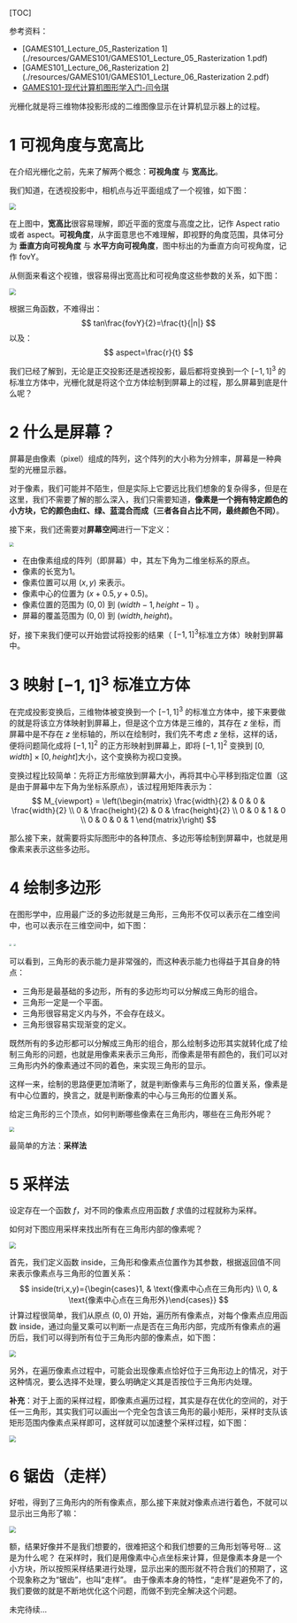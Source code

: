 [TOC]

参考资料：

- [GAMES101_Lecture_05_Rasterization 1](./resources/GAMES101/GAMES101_Lecture_05_Rasterization 1.pdf)
- [GAMES101_Lecture_06_Rasterization 2](./resources/GAMES101/GAMES101_Lecture_06_Rasterization 2.pdf)
- [GAMES101-现代计算机图形学入门-闫令琪](https://www.bilibili.com/video/BV1X7411F744?p=5)



光栅化就是将三维物体投影形成的二维图像显示在计算机显示器上的过程。



# 1 可视角度与宽高比

在介绍光栅化之前，先来了解两个概念：**可视角度** 与 **宽高比**。



我们知道，在透视投影中，相机点与近平面组成了一个视锥，如下图：

<img src="./resources/images/5.1.png" style="zoom:75%;" />

在上图中，**宽高比**很容易理解，即近平面的宽度与高度之比，记作 Aspect ratio 或者 aspect。**可视角度**，从字面意思也不难理解，即视野的角度范围，具体可分为 **垂直方向可视角度** 与 **水平方向可视角度**，图中标出的为垂直方向可视角度，记作 fovY。

从侧面来看这个视锥，很容易得出宽高比和可视角度这些参数的关系，如下图：

<img src="./resources/images/5.2.png" style="zoom:75%;" />

根据三角函数，不难得出：
$$
tan\frac{fovY}{2}=\frac{t}{|n|}
$$
以及：
$$
aspect=\frac{r}{t}
$$


我们已经了解到，无论是正交投影还是透视投影，最后都将变换到一个 $[-1,1]^{3}$ 的标准立方体中，光栅化就是将这个立方体绘制到屏幕上的过程，那么屏幕到底是什么呢？



# 2 什么是屏幕？

屏幕是由像素（pixel）组成的阵列，这个阵列的大小称为分辨率，屏幕是一种典型的光栅显示器。



对于像素，我们可能并不陌生，但是实际上它要远比我们想象的复杂得多，但是在这里，我们不需要了解的那么深入，我们只需要知道，**像素是一个拥有特定颜色的小方块，它的颜色由红、绿、蓝混合而成（三者各自占比不同，最终颜色不同）**。



接下来，我们还需要对**屏幕空间**进行一下定义：

<img src="./resources/images/5.3.png" style="zoom:50%;" />

- 在由像素组成的阵列（即屏幕）中，其左下角为二维坐标系的原点。
- 像素的长宽为1。
- 像素位置可以用 $(x,y)$ 来表示。
- 像素中心的位置为 $(x+0.5,y+0.5)$。
- 像素位置的范围为 $(0,0)$ 到 $(width-1,height-1)$ 。
- 屏幕的覆盖范围为 $(0,0)$​ 到 $(width,height)$​ 。



好，接下来我们便可以开始尝试将投影的结果（ $[-1,1]^{3}$​ 标准立方体）映射到屏幕中。



# 3 映射 $[-1,1]^{3}$​ 标准立方体

在完成投影变换后，三维物体被变换到一个 $[-1,1]^{3}$ 的标准立方体中，接下来要做的就是将该立方体映射到屏幕上，但是这个立方体是三维的，其存在 $z$ 坐标，而屏幕中是不存在 $z$ 坐标轴的，所以在绘制时，我们先不考虑 $z$ 坐标，这样的话，便将问题简化成将 $[-1,1]^{2}$ 的正方形映射到屏幕上，即将 $[-1,1]^{2}$​ 变换到 $[0,width]\times[0,height]$​​ 大小，这个变换称为视口变换。

变换过程比较简单：先将正方形缩放到屏幕大小，再将其中心平移到指定位置（这是由于屏幕中左下角为坐标系原点），该过程用矩阵表示为：
$$
M_{viewport} = \left(\begin{matrix} \frac{width}{2} & 0 & 0 & \frac{width}{2} \\ 0 & \frac{height}{2} & 0 & \frac{height}{2} \\ 0 & 0 & 1 & 0 \\ 0 & 0 & 0 & 1 \end{matrix}\right)
$$


那么接下来，就需要将实际图形中的各种顶点、多边形等绘制到屏幕中，也就是用像素来表示这些多边形。



# 4 绘制多边形

在图形学中，应用最广泛的多边形就是三角形，三角形不仅可以表示在二维空间中，也可以表示在三维空间中，如下图：

<img src="./resources/images/5.4.png" style="zoom:25%;" />

<img src="./resources/images/5.5.png" style="zoom:25%;" />

可以看到，三角形的表示能力是非常强的，而这种表示能力也得益于其自身的特点：

- 三角形是最基础的多边形，所有的多边形均可以分解成三角形的组合。
- 三角形一定是一个平面。
- 三角形很容易定义内与外，不会存在歧义。
- 三角形很容易实现渐变的定义。



既然所有的多边形都可以分解成三角形的组合，那么绘制多边形其实就转化成了绘制三角形的问题，也就是用像素来表示三角形，而像素是带有颜色的，我们可以对三角形内外的像素通过不同的着色，来实现三角形的显示。

这样一来，绘制的思路便更加清晰了，就是判断像素与三角形的位置关系，像素是有中心位置的，换言之，就是判断像素的中心与三角形的位置关系。



给定三角形的三个顶点，如何判断哪些像素在三角形内，哪些在三角形外呢？

<img src="./resources/images/5.6.png" style="zoom:55%;" />

最简单的方法：**采样法**



# 5 采样法

设定存在一个函数 $f$，对不同的像素点应用函数 $f$​ 求值的过程就称为采样。



如何对下图应用采样来找出所有在三角形内部的像素呢？

<img src="./resources/images/5.7.png" style="zoom:75%;" />

首先，我们定义函数 inside，三角形和像素点位置作为其参数，根据返回值不同来表示像素点与三角形的位置关系：
$$
inside(tri,x,y)={\begin{cases}1,  & \text{像素中心点在三角形内} \\
        0, & \text{像素中心点在三角形外}\end{cases}}
$$
计算过程很简单，我们从原点 $(0,0)$ 开始，遍历所有像素点，对每个像素点应用函数 inside，通过向量叉乘可以判断一点是否在三角形内部，完成所有像素点的遍历后，我们可以得到所有位于三角形内部的像素点，如下图：

<img src="./resources/images/5.8.png" style="zoom:75%;" />

另外，在遍历像素点过程中，可能会出现像素点恰好位于三角形边上的情况，对于这种情况，要么选择不处理，要么明确定义其是否按位于三角形内处理。



**补充**：对于上面的采样过程，即像素点遍历过程，其实是存在优化的空间的，对于任一三角形，其实我们可以画出一个完全包含该三角形的最小矩形，采样时支队该矩形范围内像素点采样即可，这样就可以加速整个采样过程，如下图：

<img src="./resources/images/5.10.png" style="zoom:75%;" />



# 6 锯齿（走样）

好啦，得到了三角形内的所有像素点，那么接下来就对像素点进行着色，不就可以显示出三角形了嘛：

<img src="./resources/images/5.9.png" style="zoom:75%;" />

额，结果好像并不是我们想要的，很难把这个和我们想要的三角形划等号呀... 这是为什么呢？ 在采样时，我们是用像素中心点坐标来计算，但是像素本身是一个小方块，所以按照采样结果进行处理，显示出来的图形就不符合我们的预期了，这个现象称之为“锯齿”，也叫“走样”。 由于像素本身的特性，“走样”是避免不了的，我们要做的就是不断地优化这个问题，而做不到完全解决这个问题。



未完待续...

